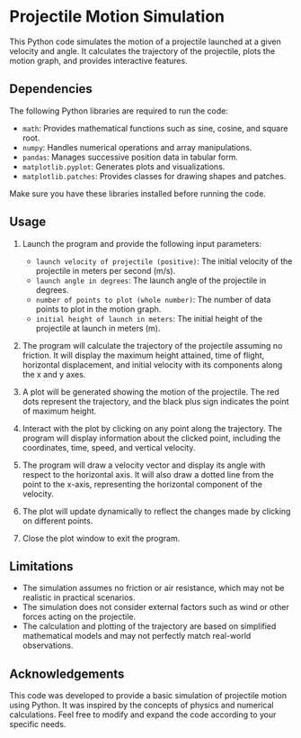 # Projectile Motion Simulation

This Python code simulates the motion of a projectile launched at a given velocity and angle. It calculates the trajectory of the projectile, plots the motion graph, and provides interactive features.

## Dependencies

The following Python libraries are required to run the code:
- `math`: Provides mathematical functions such as sine, cosine, and square root.
- `numpy`: Handles numerical operations and array manipulations.
- `pandas`: Manages successive position data in tabular form.
- `matplotlib.pyplot`: Generates plots and visualizations.
- `matplotlib.patches`: Provides classes for drawing shapes and patches.

Make sure you have these libraries installed before running the code.

## Usage

1. Launch the program and provide the following input parameters:
   - `launch velocity of projectile (positive)`: The initial velocity of the projectile in meters per second (m/s).
   - `launch angle in degrees`: The launch angle of the projectile in degrees.
   - `number of points to plot (whole number)`: The number of data points to plot in the motion graph.
   - `initial height of launch in meters`: The initial height of the projectile at launch in meters (m).
   
2. The program will calculate the trajectory of the projectile assuming no friction. It will display the maximum height attained, time of flight, horizontal displacement, and initial velocity with its components along the x and y axes.

3. A plot will be generated showing the motion of the projectile. The red dots represent the trajectory, and the black plus sign indicates the point of maximum height.

4. Interact with the plot by clicking on any point along the trajectory. The program will display information about the clicked point, including the coordinates, time, speed, and vertical velocity.

5. The program will draw a velocity vector and display its angle with respect to the horizontal axis. It will also draw a dotted line from the point to the x-axis, representing the horizontal component of the velocity.

6. The plot will update dynamically to reflect the changes made by clicking on different points.

7. Close the plot window to exit the program.

## Limitations

- The simulation assumes no friction or air resistance, which may not be realistic in practical scenarios.
- The simulation does not consider external factors such as wind or other forces acting on the projectile.
- The calculation and plotting of the trajectory are based on simplified mathematical models and may not perfectly match real-world observations.

## Acknowledgements

This code was developed to provide a basic simulation of projectile motion using Python. It was inspired by the concepts of physics and numerical calculations. Feel free to modify and expand the code according to your specific needs.

